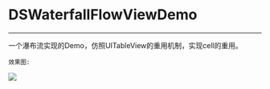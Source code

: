 # DSWaterfallFlowViewDemo

---
一个瀑布流实现的Demo，仿照UITableView的重用机制，实现cell的重用。

    效果图:
![](http://7xkpsz.com1.z0.glb.clouddn.com/waterfall.gif)